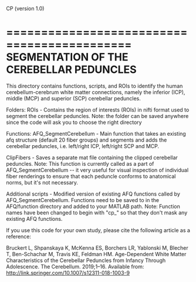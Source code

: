 
CP (version 1.0)

============================================
SEGMENTATION OF THE CEREBELLAR PEDUNCLES
============================================

This directory contains functions, scripts, and ROIs to identify the human cerebellum-cerebrum white matter connections, namely the inferior (ICP), middle (MCP) and superior (SCP) cerebellar peduncles.

Folders:
ROIs - Contains the region of interests (ROIs) in nifti format used to segment the cerebellar peduncles. Note: the folder can be saved anywhere since the code will ask you to choose the right directory

Functions:
AFQ_SegmentCerebellum - Main function that takes an existing afq structure (default 20 fiber groups) and segments and adds the cerebellar peduncles, i.e. left/right ICP, left/right SCP and MCP.

ClipFibers - Saves a separate mat file containing the clipped cerebellar peduncles. Note: This function is currently called as a part of AFQ_SegmentCerebellum -- it very useful for visual inspection of individual fiber renderings to ensure that each peduncle conforms to anatomical norms, but it's not necessary. 

Additional scripts - Modified version of existing AFQ functions called by AFQ_SegmentCerebellum. Functions need to be saved to in the AFQ/function directory and added to your MATLAB path. Note: Function names have been changed to begin with "cp_" so that they don't mask any existing AFQ functions. 


If you use this code for your own study, please cite the following article as a reference:  

Bruckert L, Shpanskaya K, McKenna ES, Borchers LR, Yablonski M, Blecher T, Ben-Schachar M, Travis KE, Feldman HM. Age-Dependent White Matter Characteristics of the Cerebellar Peduncles from Infancy Through Adolescence. The Cerebellum. 2019;1–16. Available from: http://link.springer.com/10.1007/s12311-018-1003-9

